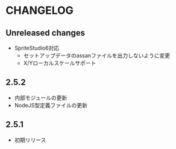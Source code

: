 # CHANGELOG

## Unreleased changes
* SpriteStudio6対応
  * セットアップデータのassanファイルを出力しないように変更
  * X/Yローカルスケールサポート

## 2.5.2
* 内部モジュールの更新
* NodeJS型定義ファイルの更新

## 2.5.1
* 初期リリース
